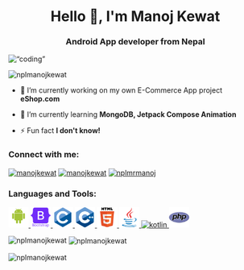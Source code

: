 <h1 align="center">Hello 👋, I'm Manoj Kewat</h1>
<h3 align="center">Android App developer from Nepal</h3>

<img align=“right” alt=“coding” width=“400” src=“[https://miro.medium.com/v2/resize:fit:1400/0*yBvA5CnEX3Sd4aod.gif](https://cdn.dribbble.com/userupload/22906166/file/original-ffcac8e074af7de5e6ac6db9873dff66.gif)”>


<p align="left"> <img src="https://komarev.com/ghpvc/?username=nplmanojkewat&label=Profile%20views&color=0e75b6&style=flat" alt="nplmanojkewat" /> </p>

- 🔭 I’m currently working on my own E-Commerce App project **eShop.com**

- 🌱 I’m currently learning **MongoDB, Jetpack Compose Animation**

- ⚡ Fun fact **I don't know!**

<h3 align="left">Connect with me:</h3>
<p align="left">
<a href="https://linkedin.com/in/manojkewat" target="blank"><img align="center" src="https://raw.githubusercontent.com/rahuldkjain/github-profile-readme-generator/master/src/images/icons/Social/linked-in-alt.svg" alt="manojkewat" height="30" width="40" /></a>
<a href="https://fb.com/manojkewat" target="blank"><img align="center" src="https://raw.githubusercontent.com/rahuldkjain/github-profile-readme-generator/master/src/images/icons/Social/facebook.svg" alt="manojkewat" height="30" width="40" /></a>
<a href="https://instagram.com/nplmrmanoj" target="blank"><img align="center" src="https://raw.githubusercontent.com/rahuldkjain/github-profile-readme-generator/master/src/images/icons/Social/instagram.svg" alt="nplmrmanoj" height="30" width="40" /></a>
</p>

<h3 align="left">Languages and Tools:</h3>
<p align="left"> <a href="https://developer.android.com" target="_blank" rel="noreferrer"> <img src="https://raw.githubusercontent.com/devicons/devicon/master/icons/android/android-original-wordmark.svg" alt="android" width="40" height="40"/> </a> <a href="https://getbootstrap.com" target="_blank" rel="noreferrer"> <img src="https://raw.githubusercontent.com/devicons/devicon/master/icons/bootstrap/bootstrap-plain-wordmark.svg" alt="bootstrap" width="40" height="40"/> </a> <a href="https://www.cprogramming.com/" target="_blank" rel="noreferrer"> <img src="https://raw.githubusercontent.com/devicons/devicon/master/icons/c/c-original.svg" alt="c" width="40" height="40"/> </a> <a href="https://www.w3schools.com/cpp/" target="_blank" rel="noreferrer"> <img src="https://raw.githubusercontent.com/devicons/devicon/master/icons/cplusplus/cplusplus-original.svg" alt="cplusplus" width="40" height="40"/> </a> <a href="https://www.w3.org/html/" target="_blank" rel="noreferrer"> <img src="https://raw.githubusercontent.com/devicons/devicon/master/icons/html5/html5-original-wordmark.svg" alt="html5" width="40" height="40"/> </a> <a href="https://www.java.com" target="_blank" rel="noreferrer"> <img src="https://raw.githubusercontent.com/devicons/devicon/master/icons/java/java-original.svg" alt="java" width="40" height="40"/> </a> <a href="https://kotlinlang.org" target="_blank" rel="noreferrer"> <img src="https://www.vectorlogo.zone/logos/kotlinlang/kotlinlang-icon.svg" alt="kotlin" width="40" height="40"/> </a> <a href="https://www.php.net" target="_blank" rel="noreferrer"> <img src="https://raw.githubusercontent.com/devicons/devicon/master/icons/php/php-original.svg" alt="php" width="40" height="40"/> </a> </p>

<p><img align="left" src="https://github-readme-stats.vercel.app/api/top-langs?username=nplmanojkewat&show_icons=true&locale=en&layout=compact" alt="nplmanojkewat" /></p>

<p>&nbsp;<img align="center" src="https://github-readme-stats.vercel.app/api?username=nplmanojkewat&show_icons=true&locale=en" alt="nplmanojkewat" /></p>

<p><img align="center" src="https://github-readme-streak-stats.herokuapp.com/?user=nplmanojkewat&" alt="nplmanojkewat" /></p>
